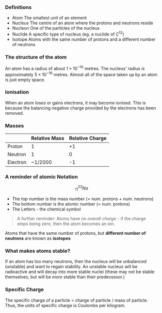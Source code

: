 ### Definitions
- Atom
	The smallest unit of an element
- Nucleus
	The centre of an atom where the protons and neutrons reside
- Nucleon
	One of the particles of the nucleus
- Nuclide
	A specific type of nucleus (eg. a nuclide of $C^{12}$)
- Isotope
	Atoms with the same number of protons and a different number of neutrons

### The structure of the atom
An atom has a radius of about $1\times 10^{-10}$ metres. The nucleus' radius is approximately $5\times 10^{-16}$ metres. Almost all of the space taken up by an atom is just empty space.

### Ionisation
When an atom loses or gains electrons, it may become ionised. This is because the balancing negative charge provided by the electrons has been removed.

### Masses
|          | Relative Mass | Relative Charge |
| -------- | ------------- | --------------- |
| Proton   | 1             | +1              |
| Neutron  | 1             | 0               |
| Electron | ~1/2000       | -1              | 

### A reminder of atomic Notation
$$^{23}_{11}Na$$
- The top number is the mass number (= num. protons + num. neutrons)
- The bottom number is the atomic number (= num. protons)
- The Letters - the chemical symbol
> A further reminder:
> Atoms have *no overall charge* - if the charge stops being zero, then the atom becomes an ion.

Atoms that have the same number of protons, but **different number of neutrons** are known as **isotopes**
### What makes atoms stable?
If an atom has too many neutrons, then the nucleus will be unbalanced (unstable) and want to regain stability. An unstable nucleus will be radioactive and will decay into more stable nuclei (these may not be stable themselves, but will be *more* stable than their predecessor.)
### Specific Charge
The specific charge of a particle = charge of particle / mass of particle. Thus, the units of specific charge is Coulombs per kilogram.